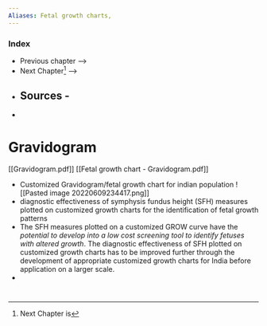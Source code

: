 ```yaml
---
Aliases: Fetal growth charts, 
---
```

### Index
- Previous chapter -->
- Next Chapter[^1] -->
- Sources -
	- 
- 
# Gravidogram
[[Gravidogram.pdf]] [[Fetal growth chart - Gravidogram.pdf]]
- Customized Gravidogram/fetal growth chart for indian population ![[Pasted image 20220609234417.png]]
- diagnostic effectiveness of symphysis fundus height (SFH) measures plotted on customized growth charts for the identification of fetal growth patterns
- The SFH measures plotted on a customized GROW curve have the _potential to develop into a low cost screening tool to identify fetuses with altered growth_. The diagnostic effectiveness of SFH plotted on customized growth charts has to be improved further through the development of appropriate customized growth charts for India before application on a larger scale. 
- 

#
[^1]: Next Chapter is 